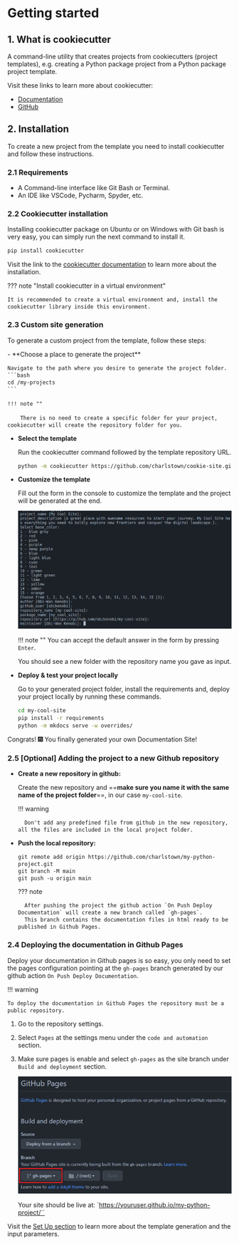 # Getting started

## 1. What is cookiecutter

A command-line utility that creates projects from cookiecutters (project templates), e.g. creating a Python package project from a Python package project template.

Visit these links to learn more about cookiecutter:

- [Documentation](https://cookiecutter.readthedocs.io/)
- [GitHub](https://github.com/cookiecutter/cookiecutter)


## 2. Installation

To create a new project from the template you need to install cookiecutter and follow these instructions.

### 2.1 Requirements

- A Command-line interface like Git Bash or Terminal.
- An IDE like VSCode, Pycharm, Spyder, etc.

### 2.2 Cookiecutter installation

Installing cookiecutter package on Ubuntu or on Windows with Git bash is very easy, you can simply run the next command to install it.

```bash
pip install cookiecutter
```

Visit the link to the [cookiecutter documentation](https://cookiecutter.readthedocs.io/en/stable/installation.html#install-cookiecutter) to learn more about the installation.

??? note "Install cookiecutter in a virtual environment"

    It is recommended to create a virtual environment and, install the cookiecutter library inside this environment.


### 2.3 Custom site generation

To generate a custom project from the template, follow these steps:

<div class="steps" markdown>
- **Choose a place to generate the project**

    Navigate to the path where you desire to generate the project folder.
    ```bash
    cd /my-projects
    ```
    
    !!! note ""

        There is no need to create a specific folder for your project, cookiecutter will create the repository folder for you.

- **Select the template**
    
    Run the cookiecutter command followed by the template repository URL.
    ```bash
    python -m cookiecutter https://github.com/charlstown/cookie-site.git
    ```

- **Customize the template**

    Fill out the form in the console to customize the template and the project will be generated at the end.

    ![project-generation](/assets/images/ug-getting-started-cookiecutter-form.png)

    !!! note ""
        You can accept the default answer in the form by pressing `Enter`.

    You should see a new folder with the repository name you gave as input.

- **Deploy & test your project locally**

    Go to your generated project folder, install the requirements and, deploy your project locally by running these commands.

    ```bash
    cd my-cool-site
    pip install -r requirements
    python -m mkdocs serve -w overrides/
    ```

Congrats! :fireworks: You finally generated your own Documentation Site!

</div>

### 2.5 [Optional] Adding the project to a new Github repository

<div class="steps" markdown>

- **Create a new repository in github:**

    Create the new repository and ==**make sure you name it with the same name of the project folder**==, in our case `my-cool-site`.
    
    !!! warning

        Don't add any predefined file from github in the new repository, all the files are included in the local project folder.

- **Push the local repository:**

    ```
    git remote add origin https://github.com/charlstown/my-python-project.git
    git branch -M main
    git push -u origin main
    ```

    ??? note

        After pushing the project the github action `On Push Deploy Documentation` will create a new branch called `gh-pages`.
        This branch contains the documentation files in html ready to be published in Github Pages.

</div>

### 2.4 Deploying the documentation in Github Pages

Deploy your documentation in Github pages is so easy, you only need to set the pages configuration pointing at the `gh-pages` branch generated by our github action `On Push Deploy Documentation`.


!!! warning

    To deploy the documentation in Github Pages the repository must be a public repository.

1. Go to the repository settings.
2. Select `Pages` at the settings menu under the `code and automation` section.
3. Make sure pages is enable and select `gh-pages` as the site branch under `Build and deployment` section.

    ![gh-pages settings](/assets/images/captures/gs-ghpages-settings.png)

     Your site should be live at: `https://youruser.github.io/my-python-project/``



Visit the [Set Up section](/user-guide/set-up/) to learn more about the template generation and the input parameters.

</br>
